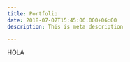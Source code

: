 ```yaml
---
title: Portfolio
date: 2018-07-07T15:45:06.000+06:00
description: This is meta description

---
```

HOLA